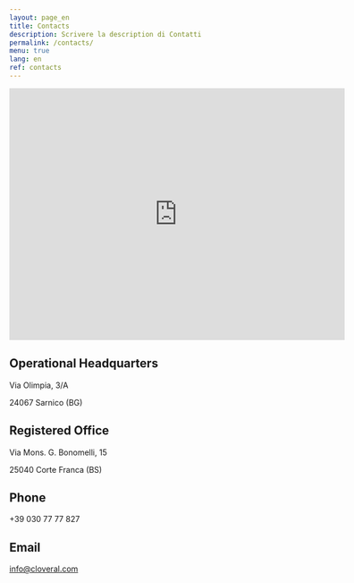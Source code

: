 ```yaml
---
layout: page_en
title: Contacts
description: Scrivere la description di Contatti
permalink: /contacts/
menu: true
lang: en
ref: contacts
---
```


<div class="mappa">
	<iframe src="https://www.google.com/maps/embed?pb=!1m18!1m12!1m3!1d2788.0191198585853!2d9.948688515956674!3d45.67051647910396!2m3!1f0!2f0!3f0!3m2!1i1024!2i768!4f13.1!3m3!1m2!1s0x4781671b2f3dc855%3A0xa7ef93245fca8536!2sVia+Olimpia%2C+3%2C+24067+Sarnico+BG!5e0!3m2!1sit!2sit!4v1530805241780" width="600" height="450" frameborder="0" style="border:0" allowfullscreen></iframe>
</div>

<div class="sedi">
	<div class="wrap section">
		<div class="grid">
			<div class="half">
				<h2 class="titolo-sede-operativa">Operational Headquarters</h2>
				<p>Via Olimpia, 3/A</p>
				<p>24067 Sarnico (BG)</p>
			</div>
			<div class="half">
				<h2 class="titolo-sede-legale">Registered Office</h2>
				<p>Via Mons. G. Bonomelli, 15</p>
				<p>25040 Corte Franca (BS)</p>
			</div>
		</div>
	</div>
</div>

<div class="sedi">
	<div class="wrap section">
		<div class="grid">
			<div class="half">
				<h2 class="titolo-sede-operativa">Phone</h2>
				<p>+39 030 77 77 827</p>
			</div>
			<div class="half">
				<h2 class="titolo-sede-legale">Email</h2>
				<p><a href="mailto:info@cloveral.com">info@cloveral.com</a></p>
			</div>
		</div>
	</div>
</div>